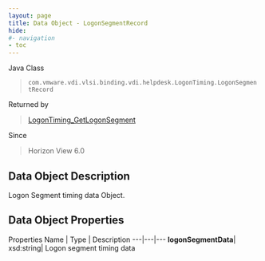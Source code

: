 ```yaml
---
layout: page
title: Data Object - LogonSegmentRecord
hide:
#- navigation
- toc
---
```






Java Class
> `com.vmware.vdi.vlsi.binding.vdi.helpdesk.LogonTiming.LogonSegmentRecord`

Returned by
> [LogonTiming_GetLogonSegment](vdi.helpdesk.LogonTiming.md#getLogonSegment)

Since
> Horizon View 6.0


## Data Object Description

Logon Segment timing data Object.

## Data Object Properties
Properties
Name |  Type |  Description
---|---|---
**logonSegmentData**|  xsd:string|  Logon segment timing data
 


 
